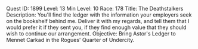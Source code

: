 Quest ID: 1899
Level: 13
Min Level: 10
Race: 178
Title: The Deathstalkers
Description: You'll find the ledger with the information your employers seek on the bookshelf behind me. Deliver it with my regards, and tell them that I would prefer it if they sent you, if they find enough value that they should wish to continue our arrangement.
Objective: Bring Astor's Ledger to Mennet Carkad in the Rogues' Quarter of Undercity.
